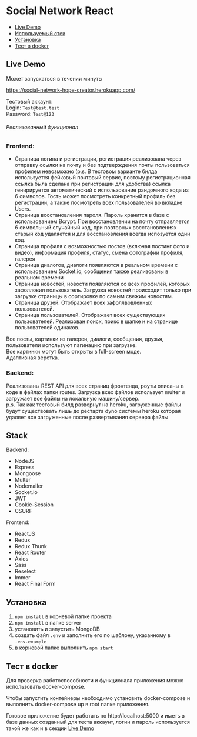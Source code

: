 # Social Network React

* [Live Demo](#demo)
* [Используемый стек](#stack)
* [Установка](#install)
* [Тест в docker](#docker)

<h2 id="demo">
Live Demo
</h2>
Может запускаться в течении минуты

https://social-network-hope-creator.herokuapp.com/

Тестовый аккаунт: \
Login: `Test@test.test`\
Password: `Test@123`

###### Реализованный функционал
### Frontend:
* Страница логина и регистрации, регистрация реализована через отправку ссылки на почту и без подтверждения почты пользоваться профилем невозможно (p.s. В тестовом варианте билда используется фейковый почтовый сервис, поэтому регистрационная ссылка была сделана при регистрации для удобства) ссылка генирируется автоматический с использование рандомного кода из 6 символов. Гость может посмотреть конкретный профиль без регистрации, а также посмотреть всех пользователей во вкладке Users.
* Страница восстановления пароля. Пароль хранится в базе с использованием Bcrypt. При восстановлении на почту отправляется 6 символьный случайный код, при повторных восстановлениях старый код удаляется и для восстановления всегда испозуется один код.
* Страница профиля с возможностью постов (включая постинг фото и видео), информация профиля, статус, смена фотографии профиля, галерея
* Страница диалогов, диалоги появляются в реальном времени с использованием Socket.io, сообщения также реализованы в реальном времени
* Страница новостей, новости появляются со всех профилей, которых зафолловил пользователь. Загрузка новостей происходит только при загрузке страницы в сортировке по самым свежим новостям.
* Страница друзей. Отображает всех зафоллвовленных пользователей.
* Страница пользователей. Отображает всех существующих пользователей. Реализован поиск, поикс в шапке и на странице пользователей одинаков.  

Все посты, картинки из галереи, диалоги, сообщения, друзья, пользователи используют пагинацию при загрузке.  
Все картинки могут быть открыты в full-screen моде.  
Адаптивная верстка.

### Backend:  
Реализованы REST API для всех страниц фронтенда, роуты описаны в коде в файлах папки routes.
Загрузка всех файлов использует multer и загружает все файлы на локальную машину/сервер.  
p.s. Так как тестовый билд развернут на heroku, загруженные файлы будут существовать лишь до рестарта dyno системы heroku которая удаляет все загруженные после развертывания сервера файлы


<h2 id="stack">
Stack
</h2>

Backend:
* NodeJS
* Express
* Mongoose
* Multer
* Nodemailer
* Socket.io
* JWT
* Cookie-Session
* CSURF

Frontend:
* ReactJS
* Redux
* Redux Thunk
* React Router
* Axios
* Sass
* Reselect
* Immer
* React Final Form
<h2 id="install">
Установка
 </h2>

1. `npm install` в корневой папке проекта
2. `npm install` в папке server
4. установить и запустить MongoDB
5. создать файл `.env` и заполнить его по шаблону, указанному в `.env.example`
6. в корневой папке выполнить `npm start`

<h2 id="docker">
Тест в docker
</h2>

Для проверка работоспособности и функционала приложения можно использовать docker-compose.

Чтобы запустить контейнеры необходимо установить docker-compose и выполнить docker-compose up в root папке приложения.

Готовое приложение будет работать по http://localhost:5000 и иметь в базе данных созданный для теста аккаунт, логин и пароль используется такой же как и в секции
[Live Demo](#demo)
